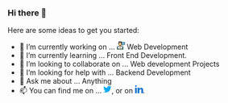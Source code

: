 ### Hi there 👋


Here are some ideas to get you started:

- 🔭 I’m currently working on ... ![Web Devlopment][2.1] Web Development
- 🌱 I’m currently learning ... Front End Development.
- 👯 I’m looking to collaborate on ... Web development Projects
- 🤔 I’m looking for help with ... Backend Development
- 💬 Ask me about ... Anything
- 📫 You can find me on ... [![Twitter][1.2]][1], or on [![LinkedIn][2.2]][2].
<!-- Actual text -->



<!-- Icons -->

[1.2]:  https://github.com/imInde09/imInde09/blob/main/twitter%20(2).png
[2.2]:https://github.com/imInde09/imInde09/blob/main/linkedin.png
[2.1]:https://github.com/imInde09/imInde09/blob/main/web-development.png

<!-- Links to your social media accounts -->

[1]: https://twitter.com/prathamesho
[2]: https://www.linkedin.com/in/prathameshinde/
 

